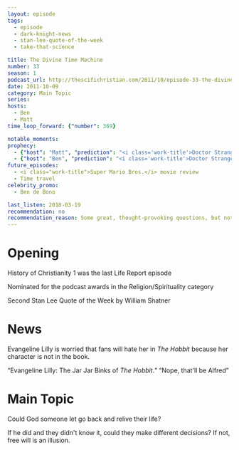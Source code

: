 ```yaml
---
layout: episode
tags:
  - episode
  - dark-knight-news
  - stan-lee-quote-of-the-week
  - take-that-science

title: The Divine Time Machine
number: 33      
season: 1
podcast_url: http://thescifichristian.com/2011/10/episode-33-the-divine-time-machine/
date: 2011-10-09
category: Main Topic
series: 
hosts:
  - Ben
  - Matt
time_loop_forward: {"number": 369}

notable_moments:
prophecy: 
  - {"host": "Matt", "prediction": "<i class='work-title'>Doctor Strange</i> will be announced within the next year", "veracity": false, "comments": "Doctor Strange was announced in January 2013, 15 months after Matt's prediction."}
  - {"host": "Ben", "prediction": "<i class='work-title'>Doctor Strange</i> will not be announced within the next year", "veracity": true, "comments": ""}
future_episodes: 
  - <i class="work-title">Super Mario Bros.</i> movie review
  - Time travel 
celebrity_promo: 
  - Ben de Bono

last_listen: 2018-03-19
recommendation: no
recommendation_reason: Some great, thought-provoking questions, but not a stand-out episode.
---
```

# Opening
History of Christianity 1 was the last Life Report episode

Nominated for the podcast awards in the Religion/Spirituality category

Second Stan Lee Quote of the Week by William Shatner 



# News
Evangeline Lilly is worried that fans will hate her in <i class="work-title">The Hobbit</i> because her character is not in the book. 

<div class="quote">
  <q class="ben">Evangeline Lilly: The Jar Jar Binks of <i class="work-title">The Hobbit</i>.</q>
  <q class="archivist inline">Nope, that'll be Alfred</q>
</div>



# Main Topic
Could God someone let go back and relive their life? 

If he did and they didn't know it, could they make different decisions? If not, free will is an illusion.